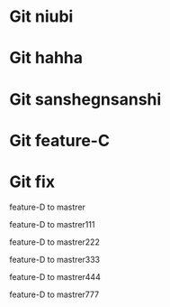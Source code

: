 # Git niubi
# Git hahha
# Git sanshegnsanshi
# Git feature-C
# Git fix


feature-D to mastrer

feature-D to mastrer111

feature-D to mastrer222

feature-D to mastrer333

feature-D to mastrer444


feature-D to mastrer777